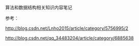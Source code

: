 算法和数据结构相关知识内容笔记

参考：

http://blog.csdn.net/Lnho2015/article/category/5756995/2

http://blog.csdn.net/qq_34483204/article/category/6885638

